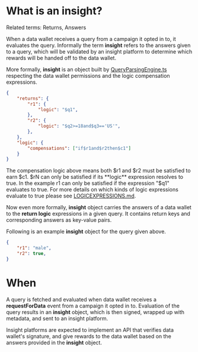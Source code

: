 # What is an insight?

Related terms: Returns, Answers

When a data wallet receives a query from a campaign it opted in to, it evaluates the query. Informally the term **insight** refers to the answers given to a query, which will be validated by an insight platform to determine which rewards will be handed off to the data wallet.

More formally, **insight** is an object built by [QueryParsingEngine.ts](/packages/core/src/implementations/business/utilities/QueryParsingEngine.ts) respecting the data wallet permissions and the logic compensation expressions.

```JSON
{
    "returns": {
        "r1": {
            "logic": "$q1",
        },
        "r2": {
            "logic": "$q2>=18and$q3=='US'",
        },
    },
    "logic": {
        "compensations": ["if$r1and$r2then$c1"]
    }
}
```

The compensation logic above means both $r1 and $r2 must be satisfied to earn $c1. $rN can only be satisfied if its **logic** expression resolves to true. In the example r1 can only be satisfied if the expression "$q1" evaluates to true. For more details on which kinds of logic expressions evaluate to true please see [LOGICEXPRESSIONS.md](/documentation/sdql/LOGICEXPRESSIONS.md).

Now even more formally, **insight** object carries the answers of a data wallet to the **return logic** expressions in a given query. It contains return keys and corresponding answers as key-value pairs. 

Following is an example **insight** object for the query given above.

```JSON
{
    "r1": "male",
    "r2": true,
}
```
# When

A query is fetched and evaluated when data wallet receives a **requestForData** event from a campaign it opted in to. Evaluation of the query results in an **insight** object, which is then signed, wrapped up with metadata, and sent to an insight platform.

Insight platforms are expected to implement an API that verifies data wallet's signature, and give rewards to the data wallet based on the answers provided in the **insight** object.



